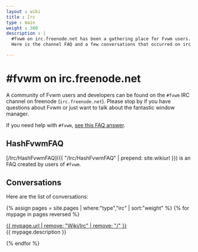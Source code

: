 ```yaml
---
layout : wiki
title : Irc
type : main
weight : 300
description : |
  #fvwm on irc.freenode.net has been a gathering place for Fvwm users.
  Here is the channel FAQ and a few conversations that occurred on irc.

---
```


# \#fvwm on irc.freenode.net

A community of Fvwm users and developers can be found on the
`#fvwm` IRC channel on freenode (`irc.freenode.net`). Please
stop by if you have questions about Fvwm or just want to talk
about the fantastic window manager.

If you need help with `#fvwm`, [see this FAQ answer](
HashFvwmFAQ/#who-do-i-ask-for-help-about-fvwm).

## HashFvwmFAQ

[/Irc/HashFvwmFAQ]({{ "/Irc/HashFvwmFAQ" | prepend: site.wikiurl }})
is an FAQ created by users of `#fvwm`.

## Conversations

Here are the list of conversations:

{% assign pages = site.pages | where:"type","irc" | sort:"weight" %}
{% for mypage in pages reversed %}
  <p class="title-indent">
  <a href="{{ mypage.url | prepend: site.baseurl }}">
  {{ mypage.url | remove: "Wiki/Irc" | remove: "/" }}</a><br>
  {{ mypage.description }}
  </p>
{% endfor %}
